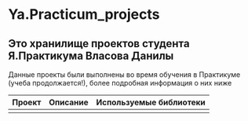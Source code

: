 # Ya.Practicum_projects

## Это хранилище проектов студента Я.Практикума Власова Данилы

Данные проекты были выполнены во время обучения в Практикуме (учеба продолжается!), более подробная информация о них ниже

| Проект                        | Описание                     | Используемые библиотеки     |
| :---------------------------: |:---------------------------: |:---------------------------:|
|                               |                              |                             |
